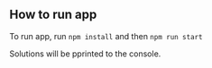 ## How to run app

To run app, run `npm install` and then `npm run start`

Solutions will be pprinted to the console.
